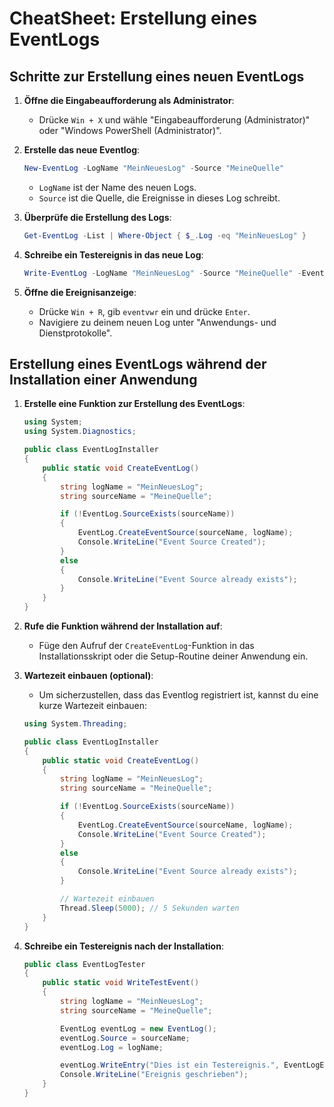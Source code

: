
# CheatSheet: Erstellung eines EventLogs

## Schritte zur Erstellung eines neuen EventLogs

1. **Öffne die Eingabeaufforderung als Administrator**:
   - Drücke `Win + X` und wähle "Eingabeaufforderung (Administrator)" oder "Windows PowerShell (Administrator)".

2. **Erstelle das neue Eventlog**:
   ```powershell
   New-EventLog -LogName "MeinNeuesLog" -Source "MeineQuelle"
   ```
   - `LogName` ist der Name des neuen Logs.
   - `Source` ist die Quelle, die Ereignisse in dieses Log schreibt.

3. **Überprüfe die Erstellung des Logs**:
   ```powershell
   Get-EventLog -List | Where-Object { $_.Log -eq "MeinNeuesLog" }
   ```

4. **Schreibe ein Testereignis in das neue Log**:
   ```powershell
   Write-EventLog -LogName "MeinNeuesLog" -Source "MeineQuelle" -EventID 1000 -EntryType Information -Message "Dies ist ein Testereignis."
   ```

5. **Öffne die Ereignisanzeige**:
   - Drücke `Win + R`, gib `eventvwr` ein und drücke `Enter`.
   - Navigiere zu deinem neuen Log unter "Anwendungs- und Dienstprotokolle".

## Erstellung eines EventLogs während der Installation einer Anwendung

1. **Erstelle eine Funktion zur Erstellung des EventLogs**:
   ```csharp
   using System;
   using System.Diagnostics;

   public class EventLogInstaller
   {
       public static void CreateEventLog()
       {
           string logName = "MeinNeuesLog";
           string sourceName = "MeineQuelle";

           if (!EventLog.SourceExists(sourceName))
           {
               EventLog.CreateEventSource(sourceName, logName);
               Console.WriteLine("Event Source Created");
           }
           else
           {
               Console.WriteLine("Event Source already exists");
           }
       }
   }
   ```

2. **Rufe die Funktion während der Installation auf**:
   - Füge den Aufruf der `CreateEventLog`-Funktion in das Installationsskript oder die Setup-Routine deiner Anwendung ein.

3. **Wartezeit einbauen (optional)**:
   - Um sicherzustellen, dass das Eventlog registriert ist, kannst du eine kurze Wartezeit einbauen:
   ```csharp
   using System.Threading;

   public class EventLogInstaller
   {
       public static void CreateEventLog()
       {
           string logName = "MeinNeuesLog";
           string sourceName = "MeineQuelle";

           if (!EventLog.SourceExists(sourceName))
           {
               EventLog.CreateEventSource(sourceName, logName);
               Console.WriteLine("Event Source Created");
           }
           else
           {
               Console.WriteLine("Event Source already exists");
           }

           // Wartezeit einbauen
           Thread.Sleep(5000); // 5 Sekunden warten
       }
   }
   ```

4. **Schreibe ein Testereignis nach der Installation**:
   ```csharp
   public class EventLogTester
   {
       public static void WriteTestEvent()
       {
           string logName = "MeinNeuesLog";
           string sourceName = "MeineQuelle";

           EventLog eventLog = new EventLog();
           eventLog.Source = sourceName;
           eventLog.Log = logName;

           eventLog.WriteEntry("Dies ist ein Testereignis.", EventLogEntryType.Information, 1000);
           Console.WriteLine("Ereignis geschrieben");
       }
   }
   ```
